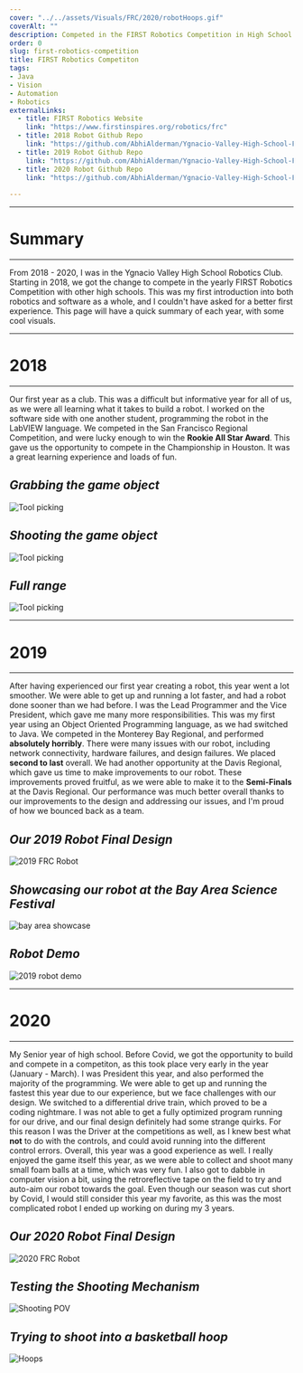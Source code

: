 ```yaml
---
cover: "../../assets/Visuals/FRC/2020/robotHoops.gif"
coverAlt: ""
description: Competed in the FIRST Robotics Competition in High School from 2018 - 2020.
order: 0
slug: first-robotics-competition
title: FIRST Robotics Competiton
tags:
- Java
- Vision
- Automation
- Robotics
externalLinks:
  - title: FIRST Robotics Website
    link: "https://www.firstinspires.org/robotics/frc"
  - title: 2018 Robot Github Repo
    link: "https://github.com/AbhiAlderman/Ygnacio-Valley-High-School-FRC-2018-Code"
  - title: 2019 Robot Github Repo
    link: "https://github.com/AbhiAlderman/Ygnacio-Valley-High-School-FRC-2019-Code"
  - title: 2020 Robot Github Repo
    link: "https://github.com/AbhiAlderman/Ygnacio-Valley-High-School-FRC-2020-Code"
    
---
```

***
# **Summary**
***
From 2018 - 2020, I was in the Ygnacio Valley High School Robotics Club. Starting in 2018, we got the change to compete in the yearly FIRST Robotics Competition with other high schools. This was my first introduction into both robotics and software as a whole, and I couldn't have asked for a better first experience. This page will have a quick summary of each year, with some cool visuals.

***
# **2018**
***

Our first year as a club. This was a difficult but informative year for all of us, as we were all learning what it takes to build a robot. I worked on the software side with one another student, programming the robot in the LabVIEW language. We competed in the San Francisco Regional Competition, and were lucky enough to win the **Rookie All Star Award**. This gave us the opportunity to compete in the Championship in Houston. It was a great learning experience and loads of fun.

## **_Grabbing the game object_**
![Tool picking](../../assets/Visuals/FRC/2018/robotLow.gif)
## **_Shooting the game object_**
![Tool picking](../../assets/Visuals/FRC/2018/robotHigh.gif)
## **_Full range_**
![Tool picking](../../assets/Visuals/FRC/2018/robotBox.gif)

***
# **2019**
***
After having experienced our first year creating a robot, this year went a lot smoother. We were able to get up and running a lot faster, and had a robot done sooner than we had before. I was the Lead Programmer and the Vice President, which gave me many more responsibilities. This was my first year using an Object Oriented Programming language, as we had switched to Java. We competed in the Monterey Bay Regional, and performed **absolutely horribly**. There were many issues with our robot, including network connectivity, hardware failures, and design failures. We placed **second to last** overall. We had another opportunity at the Davis Regional, which gave us time to make improvements to our robot. These improvements proved fruitful, as we were able to make it to the **Semi-Finals** at the Davis Regional. Our performance was much better overall thanks to our improvements to the design and addressing our issues, and I'm proud of how we bounced back as a team.

## **_Our 2019 Robot Final Design_**
![2019 FRC Robot](../../assets/Visuals/FRC/2019/robot2019.jpg)
## **_Showcasing our robot at the Bay Area Science Festival_**
![bay area showcase](../../assets/Visuals/FRC/2019/bayarea_crusader.jpg)
## **_Robot Demo_**
![2019 robot demo](../../assets/Visuals/FRC/2019/robotBall.gif)

***
# **2020**
***
My Senior year of high school. Before Covid, we got the opportunity to build and compete in a competiton, as this took place very early in the year (January - March). I was President this year, and also performed the majority of the programming. We were able to get up and running the fastest this year due to our experience, but we face challenges with our design. We switched to a differential drive train, which proved to be a coding nightmare. I was not able to get a fully optimized program running for our drive, and our final design definitely had some strange quirks. For this reason I was the Driver at the competitions as well, as I knew best what **not** to do with the controls, and could avoid running into the different control errors. Overall, this year was a good experience as well. I really enjoyed the game itself this year, as we were able to collect and shoot many small foam balls at a time, which was very fun. I also got to dabble in computer vision a bit, using the retroreflective tape on the field to try and auto-aim our robot towards the goal. Even though our season was cut short by Covid, I would still consider this year my favorite, as this was the most complicated robot I ended up working on during my 3 years.


## **_Our 2020 Robot Final Design_**
![2020 FRC Robot](../../assets/Visuals/FRC/2020/robot2020.JPG)
## **_Testing the Shooting Mechanism_**
![Shooting POV](../../assets/Visuals/FRC/2020/robotPOV.gif)
## **_Trying to shoot into a basketball hoop_**
![Hoops](../../assets/Visuals/FRC/2020/robotHoops.gif)